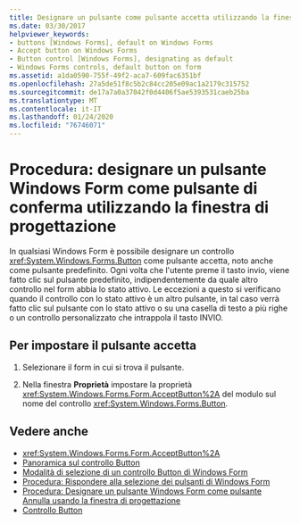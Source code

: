 ```yaml
---
title: Designare un pulsante come pulsante accetta utilizzando la finestra di progettazione
ms.date: 03/30/2017
helpviewer_keywords:
- buttons [Windows Forms], default on Windows Forms
- Accept button on Windows Forms
- Button control [Windows Forms], designating as default
- Windows Forms controls, default button on form
ms.assetid: a1da0590-755f-49f2-aca7-609fac6351bf
ms.openlocfilehash: 27a5de51f8c5b2c84cc205e09ac1a2179c315752
ms.sourcegitcommit: de17a7a0a37042f0d4406f5ae5393531caeb25ba
ms.translationtype: MT
ms.contentlocale: it-IT
ms.lasthandoff: 01/24/2020
ms.locfileid: "76746071"
---
```

# <a name="how-to-designate-a-windows-forms-button-as-the-accept-button-using-the-designer"></a>Procedura: designare un pulsante Windows Form come pulsante di conferma utilizzando la finestra di progettazione
In qualsiasi Windows Form è possibile designare un controllo <xref:System.Windows.Forms.Button> come pulsante accetta, noto anche come pulsante predefinito. Ogni volta che l'utente preme il tasto invio, viene fatto clic sul pulsante predefinito, indipendentemente da quale altro controllo nel form abbia lo stato attivo. Le eccezioni a questo si verificano quando il controllo con lo stato attivo è un altro pulsante, in tal caso verrà fatto clic sul pulsante con lo stato attivo o su una casella di testo a più righe o un controllo personalizzato che intrappola il tasto INVIO.

## <a name="to-designate-the-accept-button"></a>Per impostare il pulsante accetta

1. Selezionare il form in cui si trova il pulsante.

2. Nella finestra **Proprietà** impostare la proprietà <xref:System.Windows.Forms.Form.AcceptButton%2A> del modulo sul nome del controllo <xref:System.Windows.Forms.Button>.

## <a name="see-also"></a>Vedere anche

- <xref:System.Windows.Forms.Form.AcceptButton%2A>
- [Panoramica sul controllo Button](button-control-overview-windows-forms.md)
- [Modalità di selezione di un controllo Button di Windows Form](ways-to-select-a-windows-forms-button-control.md)
- [Procedura: Rispondere alla selezione dei pulsanti di Windows Form](how-to-respond-to-windows-forms-button-clicks.md)
- [Procedura: Designare un pulsante Windows Form come pulsante Annulla usando la finestra di progettazione](designate-a-wf-button-as-the-cancel-button-using-the-designer.md)
- [Controllo Button](button-control-windows-forms.md)
